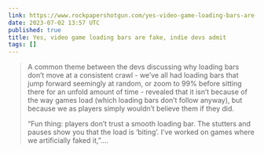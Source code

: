 ```yaml
---
link: https://www.rockpapershotgun.com/yes-video-game-loading-bars-are-fake-indie-devs-admit
date: 2023-07-02 13:57 UTC
published: true
title: Yes, video game loading bars are fake, indie devs admit
tags: []
---
```


> A common theme between the devs discussing why loading bars don’t move at a consistent crawl - we’ve all had loading bars that jump forward seemingly at random, or zoom to 99% before sitting there for an unfold amount of time - revealed that it isn’t because of the way games load (which loading bars don’t follow anyway), but because we as players simply wouldn’t believe them if they did.
> 
> “Fun thing: players don’t trust a smooth loading bar. The stutters and pauses show you that the load is ‘biting’. I’ve worked on games where we artificially faked it,”....

